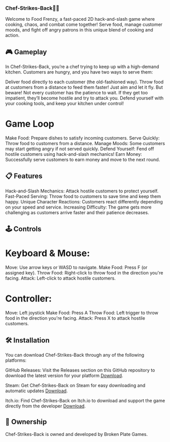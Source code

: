 ### Chef-Strikes-Back🍔🥤
Welcome to Food Frenzy, a fast-paced 2D hack-and-slash game where cooking, chaos, and combat come together! Serve food, manage customer moods, and fight off angry patrons in this unique blend of cooking and action.

## 🎮 Gameplay
In Chef-Strikes-Back, you’re a chef trying to keep up with a high-demand kitchen. Customers are hungry, and you have two ways to serve them:

Deliver food directly to each customer (the old-fashioned way).
Throw food at customers from a distance to feed them faster! Just aim and let it fly.
But beware! Not every customer has the patience to wait. If they get too impatient, they’ll become hostile and try to attack you. Defend yourself with your cooking tools, and keep your kitchen under control!

# Game Loop
Make Food: Prepare dishes to satisfy incoming customers.
Serve Quickly: Throw food to customers from a distance.
Manage Moods: Some customers may start getting angry if not served quickly.
Defend Yourself: Fend off hostile customers using hack-and-slash mechanics!
Earn Money: Successfully serve customers to earn money and move to the next round.

## 📋 Features
Hack-and-Slash Mechanics: Attack hostile customers to protect yourself.
Fast-Paced Serving: Throw food to customers to save time and keep them happy.
Unique Character Reactions: Customers react differently depending on your speed and service.
Increasing Difficulty: The game gets more challenging as customers arrive faster and their patience decreases.

## 🕹️ Controls
# Keyboard & Mouse:

Move: Use arrow keys or WASD to navigate.
Make Food: Press F (or assigned key).
Throw Food: Right-click to throw food in the direction you're facing.
Attack: Left-click to attack hostile customers.

# Controller:

Move: Left joystick
Make Food: Press A
Throw Food: Left trigger to throw food in the direction you're facing.
Attack: Press X to attack hostile customers.

## 🛠️ Installation
You can download Chef-Strikes-Back through any of the following platforms:

GitHub Releases: Visit the Releases section on this GitHub repository to download the latest version for your platform [Download](https://github.com/AnselmoNoriega/Chef-Strikes-Back/releases/tag/Alpha_v1.4).

Steam: Get Chef-Strikes-Back on Steam for easy downloading and automatic updates [Download](https://github.com/AnselmoNoriega/Chef-Strikes-Back/releases/tag/Alpha_v1.4).

Itch.io: Find Chef-Strikes-Back on Itch.io to download and support the game directly from the developer [Download](https://dawsoni9.itch.io/chef-strikes-back).

## 📜 Ownership
Chef-Strikes-Back is owned and developed by Broken Plate Games.